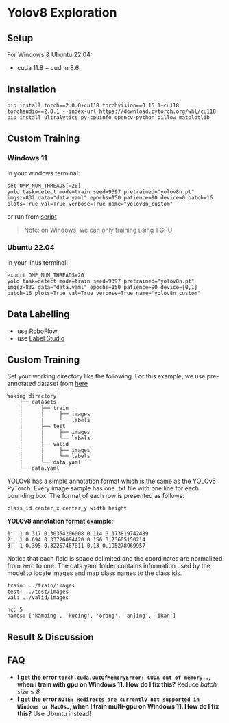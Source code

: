 # Yolov8 Exploration

## Setup

For Windows & Ubuntu 22.04:
- cuda 11.8 + cudnn 8.6

## Installation

```
pip install torch==2.0.0+cu118 torchvision==0.15.1+cu118 torchaudio==2.0.1 --index-url https://download.pytorch.org/whl/cu118
pip install ultralytics py-cpuinfo opencv-python pillow matplotlib
```

## Custom Training
### Windows 11

In your windows terminal:

```
set OMP_NUM_THREADS[=20]
yolo task=detect mode=train seed=9397 pretrained="yolov8n.pt" imgsz=832 data="data.yaml" epochs=150 patience=90 device=0 batch=16 plots=True val=True verbose=True name="yolov8n_custom"
```

or run from [script](train.py)

> Note: on Windows, we can only training using 1 GPU

### Ubuntu 22.04

In your linus terminal:

```
export OMP_NUM_THREADS=20
yolo task=detect mode=train seed=9397 pretrained="yolov8n.pt" imgsz=832 data="data.yaml" epochs=150 patience=90 device=[0,1] batch=16 plots=True val=True verbose=True name="yolov8n_custom"
```

## Data Labelling

- use [RoboFlow](https://roboflow.com/)
- use [Label Studio](https://labelstud.io/)

## Custom Training

Set your working directory like the following. For this example, we use pre-annotated dataset from [here](https://universe.roboflow.com/justin-burger/goats-hqnax)

```
Woking directory
    ├── datasets
    |	   ├── train
    |	   |     ├── images
    |	   |     └── labels
    |	   ├── test
    |	   |     ├── images
    |	   |     └── labels
    |	   ├── valid
    |	   |     ├── images
    |	   |     └── labels
    |	   └── data.yaml
    └── data.yaml
```

YOLOv8 has a simple annotation format which is the same as the YOLOv5 PyTorch. Every image sample has one .txt file with one line for each bounding box. The format of each row is presented as follows:

```
class_id center_x center_y width height
```

**YOLOv8 annotation format example**:

```
1:  1 0.317 0.30354206008 0.114 0.173819742489
2:  1 0.694 0.33726094420 0.156 0.23605150214
3:  1 0.395 0.32257467811 0.13 0.195278969957
```

Notice that each field is space delimited and the coordinates are normalized from zero to one. The data.yaml folder contains information used by the model to locate images and map class names to the class ids.

```
train: ../train/images
test: ../test/images
val: ../valid/images

nc: 5
names: ['kambing', 'kucing', 'orang', 'anjing', 'ikan']
```

## Result & Discussion


## FAQ
* **I get the error `torch.cuda.OutOfMemoryError: CUDA out of memory..`, when i train with gpu on Windows 11. How do I fix this?** Reduce _batch size_ $\leq$ *_8_*
* **I get the error `NOTE: Redirects are currently not supported in Windows or MacOs.`, when I train multi-gpu on Windows 11. How do I fix this?** Use Ubuntu instead!

